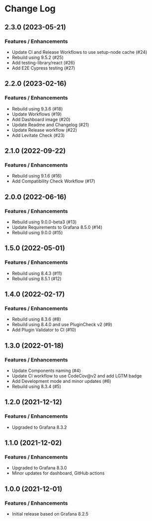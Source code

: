 # Change Log

## 2.3.0 (2023-05-21)

### Features / Enhancements

- Update CI and Release Workflows to use setup-node cache (#24)
- Rebuild using 9.5.2 (#25)
- Add testing-library/react (#26)
- Add E2E Cypress testing (#27)

## 2.2.0 (2023-02-16)

### Features / Enhancements

- Rebuild using 9.3.6 (#18)
- Update Workflows (#19)
- Add Dashboard image (#20)
- Update Readme and Changelog (#21)
- Update Release workflow (#22)
- Add Levitate Check (#23)

## 2.1.0 (2022-09-22)

### Features / Enhancements

- Rebuild using 9.1.6 (#16)
- Add Compatibility Check Workflow (#17)

## 2.0.0 (2022-06-16)

### Features / Enhancements

- Rebuild using 9.0.0-beta3 (#13)
- Update Requirements to Grafana 8.5.0 (#14)
- Rebuild using 9.0.0 (#15)

## 1.5.0 (2022-05-01)

### Features / Enhancements

- Rebuild using 8.4.3 (#11)
- Rebuild using 8.5.1 (#12)

## 1.4.0 (2022-02-17)

### Features / Enhancements

- Rebuild using 8.3.6 (#8)
- Rebuild using 8.4.0 and use PluginCheck v2 (#9)
- Add Plugin Validator to CI (#10)

## 1.3.0 (2022-01-18)

### Features / Enhancements

- Update Components naming (#4)
- Update CI workflow to use CodeCov@v2 and add LGTM badge
- Add Development mode and minor updates (#6)
- Rebuild using 8.3.4 (#5)

## 1.2.0 (2021-12-12)

### Features / Enhancements

- Upgraded to Grafana 8.3.2

## 1.1.0 (2021-12-02)

### Features / Enhancements

- Upgraded to Grafana 8.3.0
- Minor updates for dashboard, GitHub actions

## 1.0.0 (2021-12-01)

### Features / Enhancements

- Initial release based on Grafana 8.2.5

